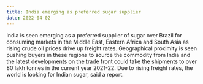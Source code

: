 ```yaml
---
title: India emerging as preferred sugar supplier
date: 2022-04-02
---
```


India is seen emerging as a preferred supplier of sugar over Brazil for consuming markets in the Middle East, Eastern Africa and South Asia as rising crude oil prices drive up freight rates. Geographical proximity is seen pushing buyers in these regions to source the commodity from India and the latest developments on the trade front could take the shipments to over 80 lakh tonnes in the current year 2021-22. Due to rising freight rates, the world is looking for Indian sugar, said a report.
